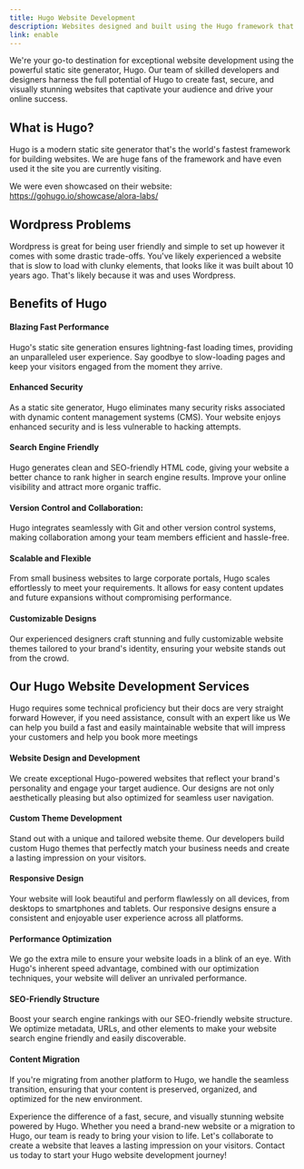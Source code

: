 ```yaml
---
title: Hugo Website Development
description: Websites designed and built using the Hugo framework that results in blazing fast and flexibly scalable websites.
link: enable
---
```


We're your go-to destination for exceptional website development using the powerful static site generator, Hugo. Our team of skilled developers and designers harness the full potential of Hugo to create fast, secure, and visually stunning websites that captivate your audience and drive your online success.

## What is Hugo?

Hugo is a modern static site generator that's the world's fastest framework for building websites. We are huge fans of the framework and have even used it the site you are currently visiting. 

We were even showcased on their website: https://gohugo.io/showcase/alora-labs/

## Wordpress Problems

Wordpress is great for being user friendly and simple to set up however it comes with some drastic trade-offs. You've likely experienced a website that is slow to load with clunky elements, that looks like it was built about 10 years ago. That's likely because it was and uses Wordpress.

## Benefits of Hugo 

#### Blazing Fast Performance

Hugo's static site generation ensures lightning-fast loading times, providing an unparalleled user experience. Say goodbye to slow-loading pages and keep your visitors engaged from the moment they arrive.

#### Enhanced Security

As a static site generator, Hugo eliminates many security risks associated with dynamic content management systems (CMS). Your website enjoys enhanced security and is less vulnerable to hacking attempts.

#### Search Engine Friendly

Hugo generates clean and SEO-friendly HTML code, giving your website a better chance to rank higher in search engine results. Improve your online visibility and attract more organic traffic.

#### Version Control and Collaboration: 

Hugo integrates seamlessly with Git and other version control systems, making collaboration among your team members efficient and hassle-free.

#### Scalable and Flexible

From small business websites to large corporate portals, Hugo scales effortlessly to meet your requirements. It allows for easy content updates and future expansions without compromising performance.

#### Customizable Designs

Our experienced designers craft stunning and fully customizable website themes tailored to your brand's identity, ensuring your website stands out from the crowd.

## Our Hugo Website Development Services

Hugo requires some technical proficiency but their docs are very straight forward
However, if you need assistance, consult with an expert like us
We can help you build a fast and easily maintainable website that will impress your customers and help you book more meetings

#### Website Design and Development

We create exceptional Hugo-powered websites that reflect your brand's personality and engage your target audience. Our designs are not only aesthetically pleasing but also optimized for seamless user navigation.

#### Custom Theme Development

Stand out with a unique and tailored website theme. Our developers build custom Hugo themes that perfectly match your business needs and create a lasting impression on your visitors.

#### Responsive Design

Your website will look beautiful and perform flawlessly on all devices, from desktops to smartphones and tablets. Our responsive designs ensure a consistent and enjoyable user experience across all platforms.

#### Performance Optimization

We go the extra mile to ensure your website loads in a blink of an eye. With Hugo's inherent speed advantage, combined with our optimization techniques, your website will deliver an unrivaled performance.

#### SEO-Friendly Structure

Boost your search engine rankings with our SEO-friendly website structure. We optimize metadata, URLs, and other elements to make your website search engine friendly and easily discoverable.

#### Content Migration

If you're migrating from another platform to Hugo, we handle the seamless transition, ensuring that your content is preserved, organized, and optimized for the new environment.

Experience the difference of a fast, secure, and visually stunning website powered by Hugo. Whether you need a brand-new website or a migration to Hugo, our team is ready to bring your vision to life. Let's collaborate to create a website that leaves a lasting impression on your visitors. Contact us today to start your Hugo website development journey!